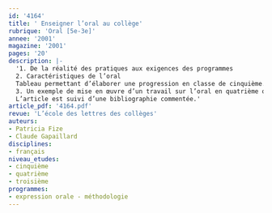 ```yaml
---
id: '4164'
title: ' Enseigner l’oral au collège'
rubrique: 'Oral [5e-3e]'
annee: '2001'
magazine: '2001'
pages: '20'
description: |-
  '1. De la réalité des pratiques aux exigences des programmes
  2. Caractéristiques de l’oral
  Tableau permettant d’élaborer une progression en classe de cinquième.
  3. Un exemple de mise en œuvre d’un travail sur l’oral en quatrième ou en troisième
  L’article est suivi d’une bibliographie commentée.'
article_pdf: '4164.pdf'
revue: 'L’école des lettres des collèges'
auteurs:
- Patricia Fize
- Claude Gapaillard
disciplines:
- français
niveau_etudes:
- cinquième
- quatrième
- troisième
programmes:
- expression orale - méthodologie
---
```

